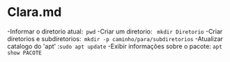 # Clara.md


-Informar o diretorio atual:` pwd`
-Criar um diretorio: ` mkdir Diretorio`
-Criar diretorios e subdiretorios:` mkdir -p caminho/para/subdiretorios`
-Atualizar catalogo do 'apt' :`sudo apt update`
-Exibir informações sobre o pacote: `apt show PACOTE`
